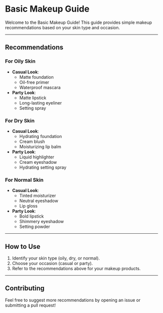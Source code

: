 # Basic Makeup Guide

Welcome to the Basic Makeup Guide! This guide provides simple makeup recommendations based on your skin type and occasion.

---

## Recommendations

### For Oily Skin
- **Casual Look**:
  - Matte foundation
  - Oil-free primer
  - Waterproof mascara
- **Party Look**:
  - Matte lipstick
  - Long-lasting eyeliner
  - Setting spray

### For Dry Skin
- **Casual Look**:
  - Hydrating foundation
  - Cream blush
  - Moisturizing lip balm
- **Party Look**:
  - Liquid highlighter
  - Cream eyeshadow
  - Hydrating setting spray

### For Normal Skin
- **Casual Look**:
  - Tinted moisturizer
  - Neutral eyeshadow
  - Lip gloss
- **Party Look**:
  - Bold lipstick
  - Shimmery eyeshadow
  - Setting powder

---

## How to Use
1. Identify your skin type (oily, dry, or normal).
2. Choose your occasion (casual or party).
3. Refer to the recommendations above for your makeup products.

---

## Contributing
Feel free to suggest more recommendations by opening an issue or submitting a pull request!
